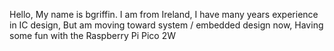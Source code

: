 Hello, My name is bgriffin. 
I am from Ireland, 
I have many years experience in IC design, 
But am moving toward system / embedded design now, 
Having some fun with the Raspberry Pi Pico 2W
